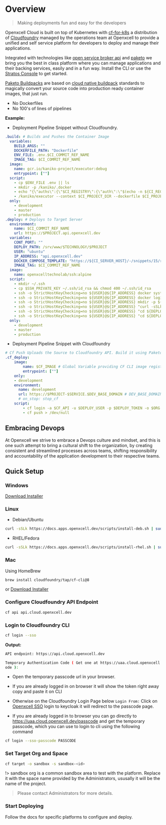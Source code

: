 # Overview

> Making deployments fun and easy for the developers

Openxcell Cloud is built on top of Kubernetes with [cf-for-k8s](https://cf-for-k8s.io/) a distribution of [Cloudfoundry](https://cloudfoundry.org) managed by the operations team at Openxcell to provide a unified and self service platform for developers to deploy and manage their applications.

Integrated with technologies like [open service broker api](https://www.openservicebrokerapi.org/) and [paketo](https://paketo.io/) we bring you the best in class platform where you can manage applications and their backing services, easily and in a fun way. Install the CLI or use the [Stratos Console](https://console.openxcell.dev) to get started.

[Paketo Buildpacks](https://paketo.io/) are based on [cloud native buildpack](https://buildpacks.io/) standards to magically convert your source code into production ready container images, that just run.

- No Dockerfiles
- No 100's of lines of pipelines

**Example:**

- Deployment Pipeline Snippet without Cloudfoundry.

```yaml
.build: # Builds and Pushes the Container Image
  variables:
    BUILD_ARGS: ""
    DOCKERFILE_PATH: "Dockerfile"
    ENV_FILE: .env.$CI_COMMIT_REF_NAME
    IMAGE_TAG: $CI_COMMIT_REF_NAME
  image:
    name: gcr.io/kaniko-project/executor:debug
    entrypoint: [""]
  script:
    - cp $ENV_FILE .env || ls
    - mkdir -p /kaniko/.docker
    - echo "{\"auths\":{\"$CI_REGISTRY\":{\"auth\":\"$(echo -n ${CI_REGISTRY_USER}:${CI_REGISTRY_PASSWORD} | base64)\"}}}" > /kaniko/.docker/config.json
    - /kaniko/executor --context $CI_PROJECT_DIR --dockerfile $CI_PROJECT_DIR/$DOCKERFILE_PATH $BUILD_ARGS --destination $CI_REGISTRY_IMAGE:$IMAGE_TAG
  only:
    - development
    - master
    - production
.deploy: # Deploys to Target Server
  environment:
    name: $CI_COMMIT_REF_NAME
    url: https://$PROJECT.api.openxcell.dev
  variables:
    CONT_PORT: ""
    DEPLOY_PATH: /srv/www/$TECHNOLOGY/$PROJECT
    USER: "ubuntu"
    IP_ADDRESS: "api.openxcell.dev"
    DOCKER_COMPOSE_TEMPLATE: "https://${CI_SERVER_HOST}/-/snippets/15/raw"
    IMAGE_TAG: $CI_COMMIT_REF_NAME
  image: 
    name: openxcelltechnolab/ssh:alpine
  script:
    - mkdir ~/.ssh
    - cp $SSH_PRIVATE_KEY ~/.ssh/id_rsa && chmod 400 ~/.ssh/id_rsa
    - ssh -o StrictHostKeyChecking=no ${USER}@${IP_ADDRESS} docker system prune -f
    - ssh -o StrictHostKeyChecking=no ${USER}@${IP_ADDRESS} docker login $CI_REGISTRY -u $CI_REGISTRY_USER -p $CI_REGISTRY_PASSWORD
    - ssh -o StrictHostKeyChecking=no ${USER}@${IP_ADDRESS} mkdir -p ${DEPLOY_PATH}
    - ssh -o StrictHostKeyChecking=no ${USER}@${IP_ADDRESS} "curl -sSLk $DOCKER_COMPOSE_TEMPLATE | sed 's%__PROJECT_NAME__%${PROJECT}%g;s%__PORT__%${CONT_PORT}%g;s%__IMAGE_URI__%${CI_REGISTRY_IMAGE}%g;s%__IMAGE_TAG__%${IMAGE_TAG}%g' > ${DEPLOY_PATH}/docker-compose.yml"
    - ssh -o StrictHostKeyChecking=no ${USER}@${IP_ADDRESS} "cd ${DEPLOY_PATH}; docker-compose pull"
    - ssh -o StrictHostKeyChecking=no ${USER}@${IP_ADDRESS} "cd ${DEPLOY_PATH}; docker-compose up -d --force-recreate"
  only:
    - development
    - master
    - production
```

- Deployment Pipeline Snippet with Cloudfoundry

```yaml
# Cf Push Uploads the Source to Cloudfoundry API. Build it using Paketo Buildpacks, and Deploys using Eirini Controller on Kubernetes.
.cf_deploy:
    image:
        name: $CF_IMAGE # Global Variable providing CF CLI image registry.${CI_SERVER_HOST}/public-resources/gitlab-ci:cf-cli
        entrypoint: [""]
    only:
    - development
    environment:
      name: development
      url: https://$PROJECT-$SERVICE.$DEV_BASE_DOMAIN # DEV_BASE_DOMAIN is set as global variable with value apps.openxcell.dev
      # on_stop: stop_cf
    script:
        - cf login -a $CF_API -u $DEPLOY_USER -p $DEPLOY_TOKEN -o $ORG -s $SPACE
        - cf push > /dev/null
```

## Embracing Devops

At Openxcell we strive to embrace a Devops culture and mindset, and this is one such attempt to bring a cultural shift to the organization, by creating consistent and streamlined processes across teams, shifting responsibility and accountability of the application development to their respective teams.

## Quick Setup

<!-- tabs:start -->

### **Windows**

[Download Installer](https://packages.cloudfoundry.org/stable?release=windows64&version=v8&source=github)

### **Linux**

- Debian/Ubuntu

```bash
curl -sSLk https://docs.apps.openxcell.dev/scripts/install-deb.sh | sudo bash
```

- RHEL/Fedora

```bash
curl -sSLk https://docs.apps.openxcell.dev/scripts/install-rhel.sh | sudo bash
```

### **Mac**

Using HomeBrew

```bash
brew install cloudfoundry/tap/cf-cli@8
```

or [Download Installer](https://packages.cloudfoundry.org/stable?release=macosx64&version=v8&source=github)

<!-- tabs:end -->

### Configure Cloudfoundry API Endpoint

```bash
cf api api.cloud.openxcell.dev
```

### Login to Cloudfoundry CLI

```bash
cf login --sso
```

**Output:**

```bash
API endpoint: https://api.cloud.openxcell.dev

Temporary Authentication Code ( Get one at https://uaa.cloud.openxcell.dev/passc
ode ): 

```

- Open the temporary passcode url in your browser.

- If you are already logged in on browser it will show the token right away copy and paste it on CLI

- Otherwise on the Cloudfoundry Login Page below `Login From:` Click on [Openxcell SSO](https://uaa.cloud.openxcell.dev/saml/discovery?returnIDParam=idp&entityID=cloudfoundry-saml-login&idp=SAML&isPassive=true) login to keycloak it will redirect to the passcode page.

- If you are already logged in to browser you can go directly to <https://uaa.cloud.openxcell.dev/passcode> and get the temporary passcode, which you can use to login to cli using the following command

```bash
cf login --sso-passcode PASSCODE
```

### Set Target Org and Space

```bash
cf target -o sandbox -s sandbox-<id>
```

!> sandbox org is a common sandbox area to test with the platform. Replace it with the space name provided by the Administrators, ususally it will be the name of the project.

> Please contact Administrators for more details.

### Start Deploying

Follow the docs for specific platforms to configure and deploy.
